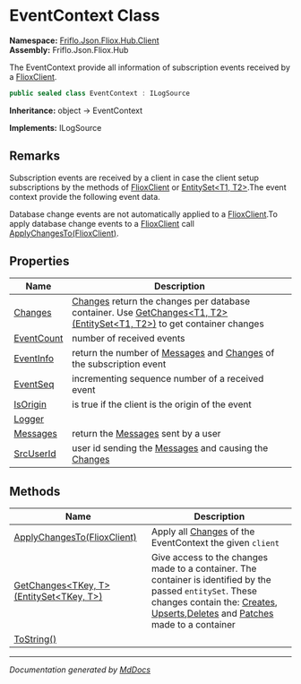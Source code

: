 ﻿<!--  
  <auto-generated>   
    The contents of this file were generated by a tool.  
    Changes to this file may be list if the file is regenerated  
  </auto-generated>   
-->

# EventContext Class

**Namespace:** [Friflo.Json.Fliox.Hub.Client](../index.md)  
**Assembly:** Friflo.Json.Fliox.Hub

The EventContext provide all information of subscription events received by a [FlioxClient](../FlioxClient/index.md).

```csharp
public sealed class EventContext : ILogSource
```

**Inheritance:** object → EventContext

**Implements:** ILogSource

## Remarks

Subscription events are received by a client in case the client setup subscriptions by the  methods of [FlioxClient](../FlioxClient/index.md) or [EntitySet\<T1, T2\>](../EntitySet-2/index.md).The event context provide the following event data.

Database change events are not automatically applied to a [FlioxClient](../FlioxClient/index.md).To apply database change events to a [FlioxClient](../FlioxClient/index.md) call [ApplyChangesTo(FlioxClient)](methods/ApplyChangesTo.md).

## Properties

| Name                                   | Description                                                                                                                                                                               |
| -------------------------------------- | ----------------------------------------------------------------------------------------------------------------------------------------------------------------------------------------- |
| [Changes](properties/Changes.md)       | [Changes](properties/Changes.md) return the changes per database container.             Use [GetChanges\<T1, T2\>(EntitySet\<T1, T2\>)](methods/GetChanges.md) to get  container changes  |
| [EventCount](properties/EventCount.md) |  number of received events                                                                                                                                                                |
| [EventInfo](properties/EventInfo.md)   |  return the number of [Messages](properties/Messages.md) and [Changes](properties/Changes.md) of the subscription event                                                                   |
| [EventSeq](properties/EventSeq.md)     |  incrementing sequence number of a received event                                                                                                                                         |
| [IsOrigin](properties/IsOrigin.md)     |  is true if the client is the origin of the event                                                                                                                                         |
| [Logger](properties/Logger.md)         |                                                                                                                                                                                           |
| [Messages](properties/Messages.md)     |  return the [Messages](properties/Messages.md) sent by a user                                                                                                                             |
| [SrcUserId](properties/SrcUserId.md)   |  user id sending the [Messages](properties/Messages.md) and causing the [Changes](properties/Changes.md)                                                                                  |

## Methods

| Name                                                                 | Description                                                                                                                                                                                                                                                                                                                                         |
| -------------------------------------------------------------------- | --------------------------------------------------------------------------------------------------------------------------------------------------------------------------------------------------------------------------------------------------------------------------------------------------------------------------------------------------- |
| [ApplyChangesTo(FlioxClient)](methods/ApplyChangesTo.md)             |  Apply all [Changes](properties/Changes.md) of the EventContext the given `client`                                                                                                                                                                                                                                                                  |
| [GetChanges\<TKey, T\>(EntitySet\<TKey, T\>)](methods/GetChanges.md) | Give  access to the changes made to a container. The container is identified by the passed `entitySet`. These changes contain the: [Creates](../Changes-2/properties/Creates.md), [Upserts](../Changes-2/properties/Upserts.md),[Deletes](../Changes-2/properties/Deletes.md) and [Patches](../Changes-2/properties/Patches.md) made to a container |
| [ToString()](methods/ToString.md)                                    |                                                                                                                                                                                                                                                                                                                                                     |

___

*Documentation generated by [MdDocs](https://github.com/ap0llo/mddocs)*
